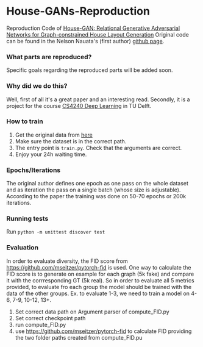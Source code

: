 # House-GANs-Reproduction
Reproduction Code of [House-GAN: Relational Generative Adversarial Networks for Graph-constrained House Layout Generation](https://arxiv.org/abs/2003.06988)
Original code can be found in the Nelson Nauata's (first author) [github page](https://github.com/ennauata/housegan).

### What parts are reproduced?
Specific goals regarding the reproduced parts will be added soon.

### Why did we do this?
Well, first of all it's a great paper and an interesting read.
Secondly, it is a project for the course [CS4240 Deep Learning](https://studiegids.tudelft.nl/a101_displayCourse.do?course_id=57391&_NotifyTextSearch_) in TU Delft.

### How to train
1. Get the original data from [here](https://www.dropbox.com/sh/p707nojabzf0nhi/AAB4UPwW0EgHhbQuHyq60tCKa?dl=0)
2. Make sure the dataset is in the correct path.
3. The entry point is `train.py`. Check that the arguments are correct. 
4. Enjoy your 24h waiting time.

### Epochs/Iterations
The original author defines one epoch as one pass on the whole dataset and as iteration the pass on a single batch (whose size is adjustable). According to the paper the training was done on 50-70 epochs or 200k iterations.

### Running tests
Run `python -m unittest discover test`

### Evaluation
In order to evaluate diversity, the FID score from https://github.com/mseitzer/pytorch-fid is used. One way to calculate the FID score is to generate on esample for each graph (5k fake) and compare it with the corrresponding GT (5k real).
So in order to evaluate all 5 metrics provided, to evaluate fro each group the model should be trained with the data of the other groups. Ex. to evaluate 1-3, we need to train a model on 4-6, 7-9, 10-12, 13+.
1. Set correct data path on Argument parser of compute_FID.py
2. Set correct checkpoint path
3. run compute_FID.py
4. use https://github.com/mseitzer/pytorch-fid to calculate FID providing the two folder paths created from compute_FID.pu
